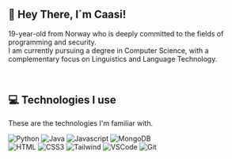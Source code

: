 <div id="intro">
<h2 align="left">
        👋 Hey There, I´m Caasi!
</h2>

<div style="text-align: left;">
    <p>
        19-year-old from Norway who is deeply committed to the fields of programming and security. 
        <br>
        I am currently pursuing a degree in Computer Science, with a complementary focus on Linguistics and Language Technology.
    </p>
</div>
<br>

<div id="use to code">
<h2 align="left">
        💻 Technologies I use
</h2>
<p align="left">
        These are the technologies I'm familiar with.
</p>

<p align="center">

![Python](https://img.shields.io/badge/python%20-%2314354C.svg?&style=for-the-badge&logo=python&logoColor=white"/)
![Java](https://img.shields.io/badge/java-%23ED8B00.svg?&style=for-the-badge&logo=java&logoColor=white)
![Javascript](https://img.shields.io/badge/Javascript-F0DB4F?style=for-the-badge&labelColor=black&logo=javascript&logoColor=F0DB4F)
![MongoDB](https://img.shields.io/badge/MongoDB-4EA94B?style=for-the-badge&logo=mongodb&logoColor=white)<br>
![HTML](https://img.shields.io/badge/HTML5-E34F26?style=for-the-badge&logo=html5&logoColor=white)
![CSS3](https://img.shields.io/badge/CSS3-1572B6?style=for-the-badge&logo=css3&logoColor=white)
![Tailwind](https://img.shields.io/badge/Tailwind_CSS-092749?style=for-the-badge&logo=tailwindcss&logoColor=06B6D4&labelColor=000000)
![VSCode](https://img.shields.io/badge/Visual_Studio-0078d7?style=for-the-badge&logo=visual%20studio&logoColor=white)
![Git](https://img.shields.io/badge/Git-F05032?style=for-the-badge&logo=git&logoColor=white)</p>
</div>


